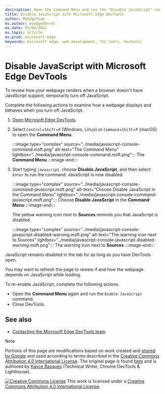 ```yaml
---
description: Open the Command Menu and run the "Disable JavaScript" command.
title: Disable JavaScript with Microsoft Edge DevTools
author: MSEdgeTeam
ms.author: msedgedevrel
ms.date: 05/04/2021
ms.topic: article
ms.prod: microsoft-edge
keywords: microsoft edge, web development, f12 tools, devtools
---
```

<!-- Copyright Kayce Basques

   Licensed under the Apache License, Version 2.0 (the "License");
   you may not use this file except in compliance with the License.
   You may obtain a copy of the License at

       https://www.apache.org/licenses/LICENSE-2.0

   Unless required by applicable law or agreed to in writing, software
   distributed under the License is distributed on an "AS IS" BASIS,
   WITHOUT WARRANTIES OR CONDITIONS OF ANY KIND, either express or implied.
   See the License for the specific language governing permissions and
   limitations under the License.  -->
# Disable JavaScript with Microsoft Edge DevTools

To review how your webpage renders when a browser doesn't have JavaScript support, temporarily turn off JavaScript.

Complete the following actions to examine how a webpage displays and behaves when you turn off JavaScript.

1.  [Open Microsoft Edge DevTools][DevToolsOpen].
1.  Select `Control`+`Shift`+`P` \(Windows, Linux\) or `Command`+`Shift`+`P` \(macOS\) to open the **Command Menu**.

    :::image type="complex" source="../media/javascript-console-command.msft.png" alt-text="The Command Menu" lightbox="../media/javascript-console-command.msft.png":::
       The **Command Menu**
    :::image-end:::

1.  Start typing `javascript`, choose **Disable JavaScript**, and then select `Enter` to run the command.  JavaScript is now disabled.

    :::image type="complex" source="../media/javascript-console-command-javascript.msft.png" alt-text="Choose Disable JavaScript in the Command Menu" lightbox="../media/javascript-console-command-javascript.msft.png":::
       Choose **Disable JavaScript** in the **Command Menu**
    :::image-end:::

    The yellow warning icon next to **Sources** reminds you that JavaScript is disabled.

    :::image type="complex" source="../media/javascript-console-javascript-disabled-warning.msft.png" alt-text="The warning icon next to Sources" lightbox="../media/javascript-console-javascript-disabled-warning.msft.png":::
       The warning icon next to **Sources**
    :::image-end:::

JavaScript remains disabled in the tab for as long as you have DevTools open.

You may want to refresh the page to review if and how the webpage depends on JavaScript while loading.

To re-enable JavaScript, complete the following actions.

*   Open the **Command Menu** again and run the `Enable JavaScript` command.
*   Close DevTools.


<!-- ====================================================================== -->
## See also

*  [Contacting the Microsoft Edge DevTools team][Contact]


<!-- ====================================================================== -->
<!-- links -->
[Contact]: ../contact.md "Contacting the Microsoft Edge DevTools team | Microsoft Edge Developer documentation"
[DevToolsOpen]: ../open/index.md "Open Microsoft Edge DevTools | Microsoft Docs"


<!-- ====================================================================== -->
> [!NOTE]
> Portions of this page are modifications based on work created and [shared by Google][GoogleSitePolicies] and used according to terms described in the [Creative Commons Attribution 4.0 International License][CCA4IL].
> The original page is found [here](https://developers.google.com/web/tools/chrome-devtools/javascript/disable) and is authored by [Kayce Basques][KayceBasques] \(Technical Writer, Chrome DevTools \& Lighthouse\).

[![Creative Commons License][CCby4Image]][CCA4IL]
This work is licensed under a [Creative Commons Attribution 4.0 International License][CCA4IL].

[CCA4IL]: https://creativecommons.org/licenses/by/4.0
[CCby4Image]: https://i.creativecommons.org/l/by/4.0/88x31.png
[GoogleSitePolicies]: https://developers.google.com/terms/site-policies
[KayceBasques]: https://developers.google.com/web/resources/contributors#kayce-basques
